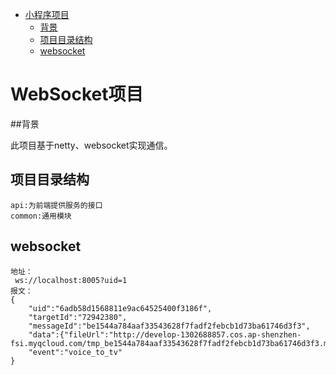 - [小程序项目](#-----)
  * [背景](#----)
  * [项目目录结构](#websocket)
  * [websocket](#websocket)

# WebSocket项目

##背景

此项目基于netty、websocket实现通信。

## 项目目录结构

    api:为前端提供服务的接口
    common:通用模块
    
## websocket

    地址：
     ws://localhost:8005?uid=1
    报文： 
    {
        "uid":"6adb58d1568811e9ac64525400f3186f",
        "targetId":"72942380",
        "messageId":"be1544a784aaf33543628f7fadf2febcb1d73ba61746d3f3",
        "data":{"fileUrl":"http://develop-1302688857.cos.ap-shenzhen-fsi.myqcloud.com/tmp_be1544a784aaf33543628f7fadf2febcb1d73ba61746d3f3.mp3"},
        "event":"voice_to_tv"
    }


